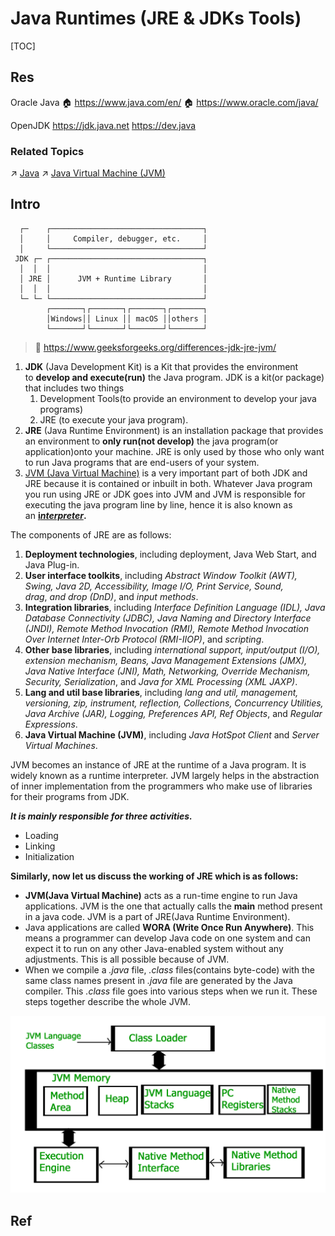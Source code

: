 # Java Runtimes (JRE & JDKs Tools)

[TOC]



## Res
Oracle Java
🏠 https://www.java.com/en/
🏠 https://www.oracle.com/java/

OpenJDK
https://jdk.java.net
https://dev.java


### Related Topics
↗ [Java](../../../Compiled%20Languages/⚰️%20JVM-Based%20Languages/☕️%20Java/Java.md)
↗ [Java Virtual Machine (JVM)](Java%20Virtual%20Machine%20(JVM)/Java%20Virtual%20Machine%20(JVM).md)



## Intro
```ascii
  ┌─    ┌──────────────────────────────────┐
  │     │     Compiler, debugger, etc.     │
  │     └──────────────────────────────────┘
 JDK ┌─ ┌──────────────────────────────────┐
  │  │  │                                  │
  │ JRE │      JVM + Runtime Library       │
  │  │  │                                  │
  └─ └─ └──────────────────────────────────┘
        ┌───────┐┌───────┐┌───────┐┌───────┐
        │Windows││ Linux ││ macOS ││others │
        └───────┘└───────┘└───────┘└───────┘
```

> 🔗 https://www.geeksforgeeks.org/differences-jdk-jre-jvm/

1. **JDK** (Java Development Kit) is a Kit that provides the environment to **develop and execute(run)** the Java program. JDK is a kit(or package) that includes two things
	1. Development Tools(to provide an environment to develop your java programs)
	2. JRE (to execute your java program).
2. **JRE** (Java Runtime Environment) is an installation package that provides an environment to **only run(not develop)** the java program(or application)onto your machine. JRE is only used by those who only want to run Java programs that are end-users of your system.
3. [JVM (Java Virtual Machine)](https://www.geeksforgeeks.org/jvm-works-jvm-architecture/) is a very important part of both JDK and JRE because it is contained or inbuilt in both. Whatever Java program you run using JRE or JDK goes into JVM and JVM is responsible for executing the java program line by line, hence it is also known as an [**i**_**nterpreter**_](https://www.geeksforgeeks.org/compiler-vs-interpreter-2/)**.**

The components of JRE are as follows:
1. **Deployment technologies**, including deployment, Java Web Start, and Java Plug-in.
2. **User interface toolkits**, including _Abstract Window Toolkit (AWT), Swing, Java 2D, Accessibility, Image I/O, Print Service, Sound, drag_, _and drop (DnD)_, and _input methods_.
3. **Integration libraries**, including _Interface Definition Language (IDL), Java Database Connectivity (JDBC), Java Naming and Directory Interface (JNDI), Remote Method Invocation (RMI), Remote Method Invocation Over Internet Inter-Orb Protocol (RMI-IIOP)_, and _scripting_.
4. **Other base libraries**, including _international support, input/output (I/O), extension mechanism, Beans, Java Management Extensions (JMX), Java Native Interface (JNI), Math, Networking, Override Mechanism, Security, Serialization_, and _Java for XML Processing (XML JAXP)_.
5. **Lang and util base libraries**, including _lang and util, management, versioning, zip, instrument, reflection, Collections, Concurrency Utilities, Java Archive (JAR), Logging, Preferences API, Ref Objects_, and _Regular Expressions_.
6. **Java Virtual Machine (JVM)**, including _Java HotSpot Client_ and _Server Virtual Machines_.

JVM becomes an instance of JRE at the runtime of a Java program. It is widely known as a runtime interpreter. JVM largely helps in the abstraction of inner implementation from the programmers who make use of libraries for their programs from JDK. 

_**It is mainly responsible for three activities.**_ 
- Loading
- Linking
- Initialization

**Similarly, now let us discuss the working of JRE which is as follows:**
- **JVM(Java Virtual Machine)** acts as a run-time engine to run Java applications. JVM is the one that actually calls the **main** method present in a java code. JVM is a part of JRE(Java Runtime Environment).
- Java applications are called **WORA (Write Once Run Anywhere)**. This means a programmer can develop Java code on one system and can expect it to run on any other Java-enabled system without any adjustments. This is all possible because of JVM.
- When we compile a _.java_ file, _.class_ files(contains byte-code) with the same class names present in _.java_ file are generated by the Java compiler. This _.class_ file goes into various steps when we run it. These steps together describe the whole JVM.

![](../../../../../../Assets/Pics/Pasted%20image%2020240525150554.png)



## Ref

